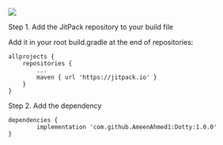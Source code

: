 [![](https://jitpack.io/v/AmeenAhmed1/Dotty.svg)](https://jitpack.io/#AmeenAhmed1/Dotty)


Step 1. Add the JitPack repository to your build file

Add it in your root build.gradle at the end of repositories:

	allprojects {
		repositories {
			...
			maven { url 'https://jitpack.io' }
		}
	}
  
Step 2. Add the dependency

	dependencies {
	        implementation 'com.github.AmeenAhmed1:Dotty:1.0.0'
	}
